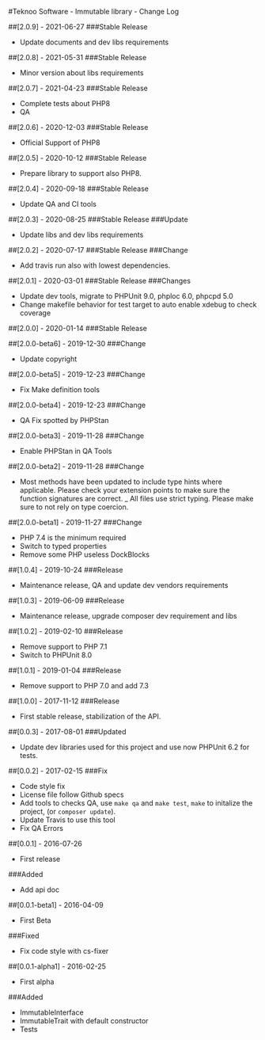 #Teknoo Software - Immutable library - Change Log

##[2.0.9] - 2021-06-27
###Stable Release
- Update documents and dev libs requirements

##[2.0.8] - 2021-05-31
###Stable Release
- Minor version about libs requirements

##[2.0.7] - 2021-04-23
###Stable Release
- Complete tests about PHP8
- QA

##[2.0.6] - 2020-12-03
###Stable Release
- Official Support of PHP8

##[2.0.5] - 2020-10-12
###Stable Release
- Prepare library to support also PHP8.

##[2.0.4] - 2020-09-18
###Stable Release
- Update QA and CI tools

##[2.0.3] - 2020-08-25
###Stable Release
###Update
- Update libs and dev libs requirements

##[2.0.2] - 2020-07-17
###Stable Release
###Change
- Add travis run also with lowest dependencies.

##[2.0.1] - 2020-03-01
###Stable Release
###Changes
- Update dev tools, migrate to PHPUnit 9.0, phploc 6.0, phpcpd 5.0
- Change makefile behavior for test target to auto enable xdebug to check coverage

##[2.0.0] - 2020-01-14
###Stable Release

##[2.0.0-beta6] - 2019-12-30
###Change
- Update copyright

##[2.0.0-beta5] - 2019-12-23
###Change
- Fix Make definition tools

##[2.0.0-beta4] - 2019-12-23
###Change
- QA Fix spotted by PHPStan

##[2.0.0-beta3] - 2019-11-28
###Change
- Enable PHPStan in QA Tools

##[2.0.0-beta2] - 2019-11-28
###Change
- Most methods have been updated to include type hints where applicable. Please check your extension points to make sure the function signatures are correct.
_ All files use strict typing. Please make sure to not rely on type coercion.

##[2.0.0-beta1] - 2019-11-27
###Change
- PHP 7.4 is the minimum required
- Switch to typed properties
- Remove some PHP useless DockBlocks

##[1.0.4] - 2019-10-24
###Release
- Maintenance release, QA and update dev vendors requirements

##[1.0.3] - 2019-06-09
###Release
- Maintenance release, upgrade composer dev requirement and libs

##[1.0.2] - 2019-02-10
###Release
- Remove support to PHP 7.1
- Switch to PHPUnit 8.0

##[1.0.1] - 2019-01-04
###Release
- Remove support to PHP 7.0 and add 7.3

##[1.0.0] - 2017-11-12
###Release
- First stable release, stabilization of the API.

##[0.0.3] - 2017-08-01
###Updated
- Update dev libraries used for this project and use now PHPUnit 6.2 for tests.

##[0.0.2] - 2017-02-15
###Fix
- Code style fix
- License file follow Github specs
- Add tools to checks QA, use `make qa` and `make test`, `make` to initalize the project, (or `composer update`).
- Update Travis to use this tool
- Fix QA Errors

##[0.0.1] - 2016-07-26
- First release

###Added
- Add api doc

##[0.0.1-beta1] - 2016-04-09
- First Beta

###Fixed
- Fix code style with cs-fixer

##[0.0.1-alpha1] - 2016-02-25
- First alpha

###Added
- ImmutableInterface
- ImmutableTrait with default constructor
- Tests
